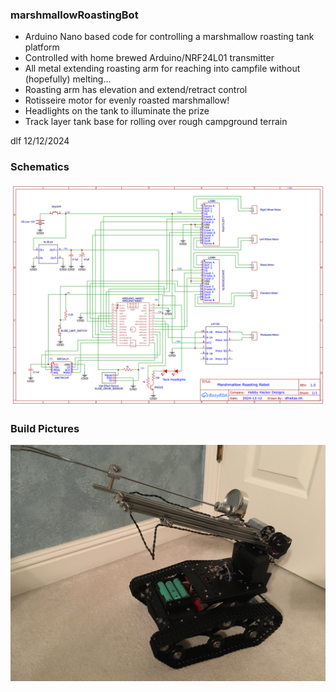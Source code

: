 ### marshmallowRoastingBot
* Arduino Nano based code for controlling a marshmallow roasting tank platform
* Controlled with home brewed Arduino/NRF24L01 transmitter
* All metal extending roasting arm for reaching into campfile without (hopefully) melting...
* Roasting arm has elevation and extend/retract control
* Rotisseire motor for evenly roasted marshmallow!
* Headlights on the tank to illuminate the prize
* Track layer tank base for rolling over rough campground terrain

dlf  12/12/2024


### Schematics
![Alt text](./Schematic_Sheet1.png "Schematic_Sheet1")


### Build Pictures
![Alt text](./Picture1.jpg "Ready to Roast")


